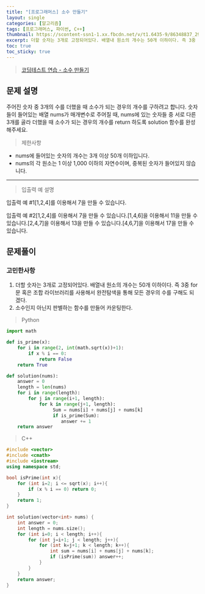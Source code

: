 ```yaml
---
title: "[프로그래머스] 소수 만들기"
layout: single
categories: [알고리즘]
tags: [프로그래머스, 파이썬, C++]
thumbnail: https://scontent-ssn1-1.xx.fbcdn.net/v/t1.6435-9/86348837_2966897330028187_5186355868152627200_n.png?_nc_cat=101&ccb=1-5&_nc_sid=09cbfe&_nc_ohc=3JgynnqplCEAX-u02WA&_nc_ht=scontent-ssn1-1.xx&oh=00_AT_I7kOd6qZNQK4sXj49zc-Hd4EYt1pVgN-3gqVk0Py7rQ&oe=627DB7C9
excerpt: 더할 숫자는 3개로 고정되어있다. 배열내 원소의 개수는 50개 이하이다. 즉 3중 for문 혹은 조합 라이브러리를 사용해서 완전탐색을 통해 모든 경우의 수를 구해도 되겠다.
toc: true
toc_sticky: true
---
```


>[코딩테스트 연습 - 소수 만들기](https://programmers.co.kr/learn/courses/30/lessons/12977)
>

## 문제 설명

주어진 숫자 중 3개의 수를 더했을 때 소수가 되는 경우의 개수를 구하려고 합니다. 숫자들이 들어있는 배열 nums가 매개변수로 주어질 때, nums에 있는 숫자들 중 서로 다른 3개를 골라 더했을 때 소수가 되는 경우의 개수를 return 하도록 solution 함수를 완성해주세요.

> 제한사항

- nums에 들어있는 숫자의 개수는 3개 이상 50개 이하입니다.
- nums의 각 원소는 1 이상 1,000 이하의 자연수이며, 중복된 숫자가 들어있지 않습니다.

---

> 입출력 예 설명

입출력 예 #1[1,2,4]를 이용해서 7을 만들 수 있습니다.

입출력 예 #2[1,2,4]를 이용해서 7을 만들 수 있습니다.[1,4,6]을 이용해서 11을 만들 수 있습니다.[2,4,7]을 이용해서 13을 만들 수 있습니다.[4,6,7]을 이용해서 17을 만들 수 있습니다.

## 문제풀이

### 고민한사항

1. 더할 숫자는 3개로 고정되어있다. 배열내 원소의 개수는 50개 이하이다. 즉 3중 for문 혹은 조합 라이브러리를 사용해서 완전탐색을 통해 모든 경우의 수를 구해도 되겠다.
2. 소수인지 아닌지 판별하는 함수를 만들어 카운팅한다.

> Python

```python
import math

def is_prime(x):
    for i in range(2, int(math.sqrt(x))+1):
        if x % i == 0:
            return False
    return True

def solution(nums):
    answer = 0
    length = len(nums)
    for i in range(length):
        for j in range(i+1, length):
            for k in range(j+1, length):
                 Sum = nums[i] + nums[j] + nums[k]
                 if is_prime(Sum):
                    answer += 1
    return answer
```

> C++

```cpp
#include <vector>
#include <cmath>
#include <iostream>
using namespace std;

bool isPrime(int x){
    for (int i=2; i <= sqrt(x); i++){
        if (x % i == 0) return 0;
    }
    return 1;
}

int solution(vector<int> nums) {
    int answer = 0;
    int length = nums.size();
    for (int i=0; i < length; i++){
        for (int j=i+1; j < length; j++){
            for (int k=j+1; k < length; k++){
                int sum = nums[i] + nums[j] + nums[k];
                if (isPrime(sum)) answer++;
            }
        }
    }
    return answer;
}
```